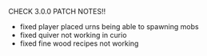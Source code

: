 CHECK 3.0.0 PATCH NOTES!!

- fixed player placed urns being able to spawning mobs
- fixed quiver not working in curio
- fixed fine wood recipes not working